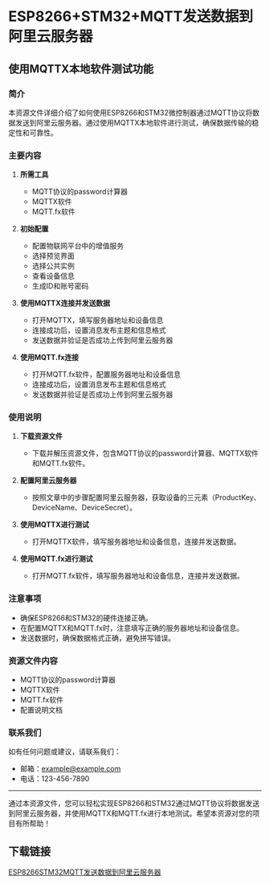 # ESP8266+STM32+MQTT发送数据到阿里云服务器

## 使用MQTTX本地软件测试功能

### 简介

本资源文件详细介绍了如何使用ESP8266和STM32微控制器通过MQTT协议将数据发送到阿里云服务器。通过使用MQTTX本地软件进行测试，确保数据传输的稳定性和可靠性。

### 主要内容

1. **所需工具**
   - MQTT协议的password计算器
   - MQTTX软件
   - MQTT.fx软件

2. **初始配置**
   - 配置物联网平台中的增值服务
   - 选择预览界面
   - 选择公共实例
   - 查看设备信息
   - 生成ID和账号密码

3. **使用MQTTX连接并发送数据**
   - 打开MQTTX，填写服务器地址和设备信息
   - 连接成功后，设置消息发布主题和信息格式
   - 发送数据并验证是否成功上传到阿里云服务器

4. **使用MQTT.fx连接**
   - 打开MQTT.fx软件，配置服务器地址和设备信息
   - 连接成功后，设置消息发布主题和信息格式
   - 发送数据并验证是否成功上传到阿里云服务器

### 使用说明

1. **下载资源文件**
   - 下载并解压资源文件，包含MQTT协议的password计算器、MQTTX软件和MQTT.fx软件。

2. **配置阿里云服务器**
   - 按照文章中的步骤配置阿里云服务器，获取设备的三元素（ProductKey、DeviceName、DeviceSecret）。

3. **使用MQTTX进行测试**
   - 打开MQTTX软件，填写服务器地址和设备信息，连接并发送数据。

4. **使用MQTT.fx进行测试**
   - 打开MQTT.fx软件，填写服务器地址和设备信息，连接并发送数据。

### 注意事项

- 确保ESP8266和STM32的硬件连接正确。
- 在配置MQTTX和MQTT.fx时，注意填写正确的服务器地址和设备信息。
- 发送数据时，确保数据格式正确，避免拼写错误。

### 资源文件内容

- MQTT协议的password计算器
- MQTTX软件
- MQTT.fx软件
- 配置说明文档

### 联系我们

如有任何问题或建议，请联系我们：
- 邮箱：example@example.com
- 电话：123-456-7890

---

通过本资源文件，您可以轻松实现ESP8266和STM32通过MQTT协议将数据发送到阿里云服务器，并使用MQTTX和MQTT.fx进行本地测试。希望本资源对您的项目有所帮助！

## 下载链接

[ESP8266STM32MQTT发送数据到阿里云服务器](https://pan.quark.cn/s/ec8b6cf2053b)